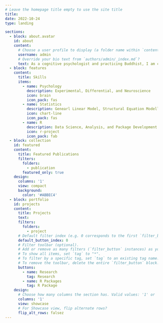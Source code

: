 ```yaml
---
# Leave the homepage title empty to use the site title
title:
date: 2022-10-24
type: landing

sections:
  - block: about.avatar
    id: about
    content:
      # Choose a user profile to display (a folder name within `content/authors/`)
      username: admin
      # Override your bio text from `authors/admin/_index.md`?
      text: As a cognitive psychologist and practicing Buddhist, I am curious about the ways in which we use attention, how well we are able to use it, and how it impacts our mind and life in meaningful ways. <br><br>Read more about me [here](/authors/admin)
  - block: features
    content:
      title: Skills
      items:
        - name: Psychology
          description: Experimental, Differential, and Neuroscience
          icon: brain
          icon_pack: fas
        - name: Statistics
          description: Genearl Linear Model, Structural Equation Modelling, and more
          icon: chart-line
          icon_pack: fas
        - name: R
          description: Data Science, Analysis, and Package Development
          icon: r-project
          icon_pack: fab
  - block: collection
    id: featured
    content:
      title: Featured Publications
      filters:
        folders:
          - publication
        featured_only: true
    design:
      columns: '1'
      view: compact
      background: 
        color: '#ABBEC4'
  - block: portfolio
    id: projects
    content:
      title: Projects
      text: 
      filters:
        folders:
          - project
      # Default filter index (e.g. 0 corresponds to the first `filter_button` instance below).
      default_button_index: 0
      # Filter toolbar (optional).
      # Add or remove as many filters (`filter_button` instances) as you like.
      # To show all items, set `tag` to "*".
      # To filter by a specific tag, set `tag` to an existing tag name.
      # To remove the toolbar, delete the entire `filter_button` block.
      buttons:
        - name: Research
          tag: Research
        - name: R Packages
          tag: R Package
    design:
      # Choose how many columns the section has. Valid values: '1' or '2'.
      columns: '1'
      view: showcase
      # For Showcase view, flip alternate rows?
      flip_alt_rows: falsez
---
```

